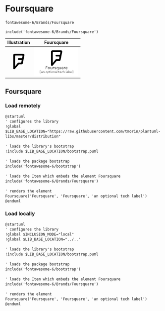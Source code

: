 # Foursquare


```text
fontawesome-6/Brands/Foursquare
```

```text
include('fontawesome-6/Brands/Foursquare')
```



| Illustration | Foursquare |
| :---: | :---: |
| ![illustration for Illustration](../../fontawesome-6/Brands/Foursquare.png) | ![illustration for Foursquare](../../fontawesome-6/Brands/Foursquare.Local.png) |




## Foursquare

### Load remotely
```plantuml
@startuml
' configures the library
!global $LIB_BASE_LOCATION="https://raw.githubusercontent.com/tmorin/plantuml-libs/master/distribution"

' loads the library's bootstrap
!include $LIB_BASE_LOCATION/bootstrap.puml

' loads the package bootstrap
include('fontawesome-6/bootstrap')

' loads the Item which embeds the element Foursquare
include('fontawesome-6/Brands/Foursquare')

' renders the element
Foursquare('Foursquare', 'Foursquare', 'an optional tech label')
@enduml
```

### Load locally
```plantuml
@startuml
' configures the library
!global $INCLUSION_MODE="local"
!global $LIB_BASE_LOCATION="../.."

' loads the library's bootstrap
!include $LIB_BASE_LOCATION/bootstrap.puml

' loads the package bootstrap
include('fontawesome-6/bootstrap')

' loads the Item which embeds the element Foursquare
include('fontawesome-6/Brands/Foursquare')

' renders the element
Foursquare('Foursquare', 'Foursquare', 'an optional tech label')
@enduml
```


